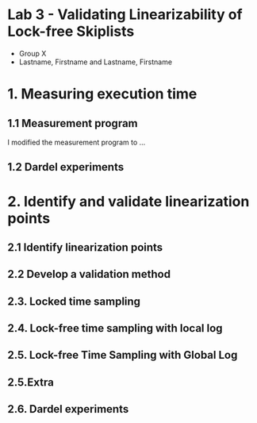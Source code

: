 # Lab 3 - Validating Linearizability of Lock-free Skiplists

- Group X
- Lastname, Firstname and Lastname, Firstname

# 1. Measuring execution time
## 1.1 Measurement program

I modified the measurement program to ...

## 1.2 Dardel experiments

# 2. Identify and validate linearization points

## 2.1 Identify linearization points

## 2.2 Develop a validation method

## 2.3. Locked time sampling

## 2.4. Lock-free time sampling with local log

## 2.5. Lock-free Time Sampling with Global Log

## 2.5.Extra

## 2.6. Dardel experiments
